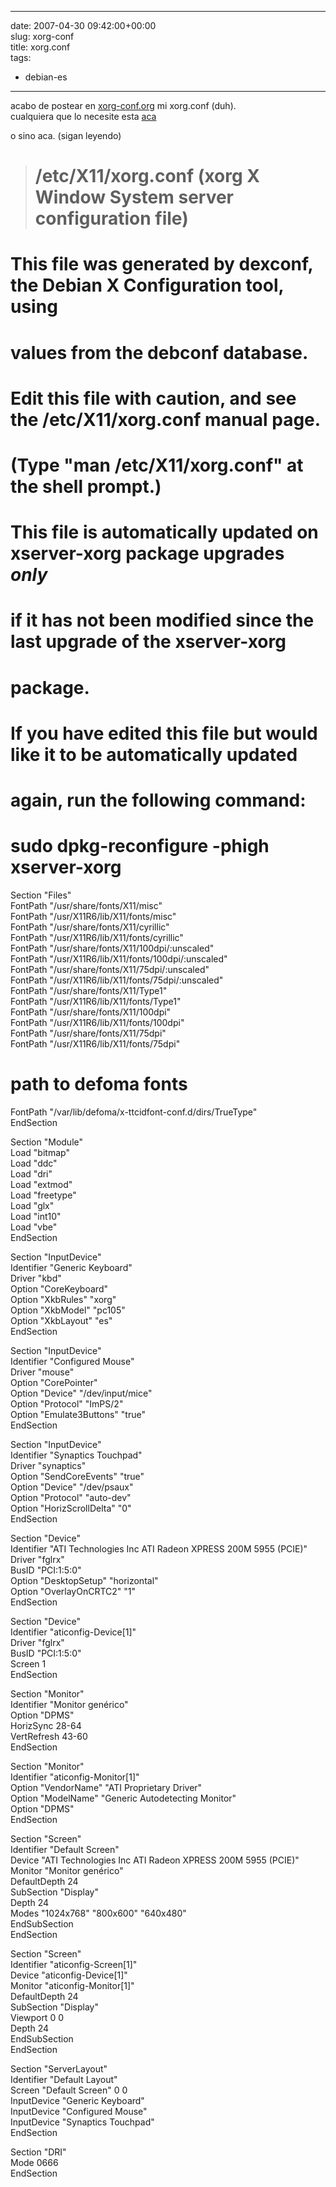 
---
date: 2007-04-30 09:42:00+00:00  
slug: xorg-conf  
title: xorg.conf  
tags:  
- debian-es  

---
  
acabo de postear en [xorg-conf.org](http://www.xorg-conf.org) mi xorg.conf (duh).    
cualquiera que lo necesite esta [aca](http://aleks.vigio.pl/?lang=eng&page=show&id=176)    
    
o sino aca. (sigan leyendo)    
<!-- more -->    
  
  
> # /etc/X11/xorg.conf (xorg X Window System server configuration file)    
#    
# This file was generated by dexconf, the Debian X Configuration tool, using    
# values from the debconf database.    
#    
# Edit this file with caution, and see the /etc/X11/xorg.conf manual page.    
# (Type "man /etc/X11/xorg.conf" at the shell prompt.)    
#    
# This file is automatically updated on xserver-xorg package upgrades *only*    
# if it has not been modified since the last upgrade of the xserver-xorg    
# package.    
#    
# If you have edited this file but would like it to be automatically updated    
# again, run the following command:    
# sudo dpkg-reconfigure -phigh xserver-xorg    
    
Section "Files"    
FontPath "/usr/share/fonts/X11/misc"    
FontPath "/usr/X11R6/lib/X11/fonts/misc"    
FontPath "/usr/share/fonts/X11/cyrillic"    
FontPath "/usr/X11R6/lib/X11/fonts/cyrillic"    
FontPath "/usr/share/fonts/X11/100dpi/:unscaled"    
FontPath "/usr/X11R6/lib/X11/fonts/100dpi/:unscaled"    
FontPath "/usr/share/fonts/X11/75dpi/:unscaled"    
FontPath "/usr/X11R6/lib/X11/fonts/75dpi/:unscaled"    
FontPath "/usr/share/fonts/X11/Type1"    
FontPath "/usr/X11R6/lib/X11/fonts/Type1"    
FontPath "/usr/share/fonts/X11/100dpi"    
FontPath "/usr/X11R6/lib/X11/fonts/100dpi"    
FontPath "/usr/share/fonts/X11/75dpi"    
FontPath "/usr/X11R6/lib/X11/fonts/75dpi"    
# path to defoma fonts    
FontPath "/var/lib/defoma/x-ttcidfont-conf.d/dirs/TrueType"    
EndSection    
    
Section "Module"    
Load "bitmap"    
Load "ddc"    
Load "dri"    
Load "extmod"    
Load "freetype"    
Load "glx"    
Load "int10"    
Load "vbe"    
EndSection    
    
Section "InputDevice"    
Identifier "Generic Keyboard"    
Driver "kbd"    
Option "CoreKeyboard"    
Option "XkbRules" "xorg"    
Option "XkbModel" "pc105"    
Option "XkbLayout" "es"    
EndSection    
    
Section "InputDevice"    
Identifier "Configured Mouse"    
Driver "mouse"    
Option "CorePointer"    
Option "Device" "/dev/input/mice"    
Option "Protocol" "ImPS/2"    
Option "Emulate3Buttons" "true"    
EndSection    
    
Section "InputDevice"    
Identifier "Synaptics Touchpad"    
Driver "synaptics"    
Option "SendCoreEvents" "true"    
Option "Device" "/dev/psaux"    
Option "Protocol" "auto-dev"    
Option "HorizScrollDelta" "0"    
EndSection    
    
Section "Device"    
Identifier "ATI Technologies Inc ATI Radeon XPRESS 200M 5955 (PCIE)"    
Driver "fglrx"    
BusID "PCI:1:5:0"    
Option "DesktopSetup" "horizontal"    
Option "OverlayOnCRTC2" "1"    
EndSection    
    
Section "Device"    
Identifier "aticonfig-Device[1]"    
Driver "fglrx"    
BusID "PCI:1:5:0"    
Screen 1    
EndSection    
    
Section "Monitor"    
Identifier "Monitor genérico"    
Option "DPMS"    
HorizSync 28-64    
VertRefresh 43-60    
EndSection    
    
Section "Monitor"    
Identifier "aticonfig-Monitor[1]"    
Option "VendorName" "ATI Proprietary Driver"    
Option "ModelName" "Generic Autodetecting Monitor"    
Option "DPMS"    
EndSection    
    
Section "Screen"    
Identifier "Default Screen"    
Device "ATI Technologies Inc ATI Radeon XPRESS 200M 5955 (PCIE)"    
Monitor "Monitor genérico"    
DefaultDepth 24    
SubSection "Display"    
Depth 24    
Modes "1024x768" "800x600" "640x480"    
EndSubSection    
EndSection    
    
Section "Screen"    
Identifier "aticonfig-Screen[1]"    
Device "aticonfig-Device[1]"    
Monitor "aticonfig-Monitor[1]"    
DefaultDepth 24    
SubSection "Display"    
Viewport 0 0    
Depth 24    
EndSubSection    
EndSection    
    
Section "ServerLayout"    
Identifier "Default Layout"    
Screen "Default Screen" 0 0    
InputDevice "Generic Keyboard"    
InputDevice "Configured Mouse"    
InputDevice "Synaptics Touchpad"    
EndSection    
    
Section "DRI"    
Mode 0666    
EndSection  
